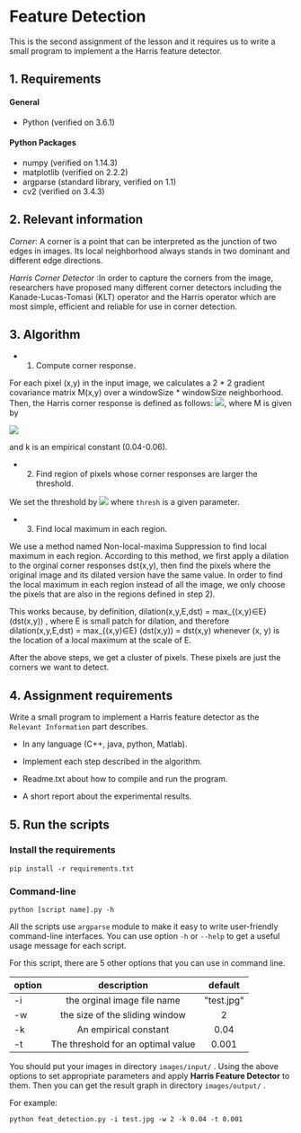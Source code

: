 ﻿# Feature Detection
 
 This is the second assignment of the lesson and it requires us to write a small program to implement a the Harris feature detector.

## 1. Requirements
#### General
- Python (verified on 3.6.1)

#### Python Packages
- numpy (verified on 1.14.3)
- matplotlib (verified on 2.2.2)
- argparse (standard library, verified on 1.1)
- cv2 (verified on 3.4.3)

## 2. Relevant information
*Corner*: A corner is a point that can be interpreted as the junction of two edges in images. Its local neighborhood always stands in two dominant and different edge directions. 

*Harris Corner Detector* :In order to capture the corners from the image, researchers have proposed many different corner detectors including the Kanade-Lucas-Tomasi (KLT) operator and the Harris operator which are most simple, efficient and reliable for use in corner detection. 

## 3. Algorithm

+ 1. Compute corner response.

For each pixel (x,y) in the input image, we calculates a 2 * 2 gradient covariance matrix M(x,y) over a windowSize * windowSize neighborhood. Then, the Harris corner response is defined as follows:
<img src="http://latex.codecogs.com/svg.latex?dst_%7Bx%2Cy%7D%20%3D%20det%28M%29%20-%20k%5Ccdot%20tri%28M%29%5E2" />, where M is given by 

<img src="https://wikimedia.org/api/rest_v1/media/math/render/svg/a617dda21e306dbfbdb7a186b1c203e3f3443867" /> 

and k is an empirical constant (0.04-0.06).

+ 2. Find region of pixels whose corner responses are larger the threshold.

We set the threshold by <img src="http://latex.codecogs.com/svg.latex?thresh%20%5Ccdot%20max%28dst_%7Bx%2Cy%7D%29" /> where `thresh` is a given parameter.

+ 3. Find local maximum in each region.

We use a method named Non-local-maxima Suppression to find local maximum in each region. According to this method, we first apply a dilation to the orginal corner responses dst(x,y), then find the pixels where the original image and its dilated version have the same value. In order to find the local maximum in each region instead of all the image, we only choose the pixels that are also in the regions defined in step 2).

This works because, by definition, dilation(x,y,E,dst) = max_{(x,y)∈E} (⁡dst(x,y)) , where E is small patch for dilation, and therefore dilation(x,y,E,dst) = max_{(x,y)∈E} (dst(x,y)) = dst(x,y) whenever (x, y) is the location of a local maximum at the scale of E.

After the above steps, we get a cluster of pixels. These pixels are just the corners we want to detect.

## 4. Assignment requirements
Write a small program to implement a Harris feature detector as the `Relevant Information` part describes.

- In any language (C++, java, python, Matlab).

- Implement each step described in the algorithm.

- Readme.txt about how to compile and run the program.

- A short report about the experimental results.

## 5. Run the scripts

### Install the requirements

```
pip install -r requirements.txt
```

### Command-line

```
python [script name].py -h
```

All the scripts use `argparse` module to make it easy to write user-friendly command-line interfaces. You can use option `-h` or `--help` to get a useful usage message for each script.

For this script, there are 5 other options that you can use in command line.

|  option  |         description                |   default  |
| -------- |:----------------------------------:|:----------:|
|    -i    | the orginal image file name        | "test.jpg" |
|    -w    | the size of the sliding window     |      2     |
|    -k    | An empirical constant              |    0.04    |
|    -t    | The threshold for an optimal value |   0.001    |

You should put your images in directory `images/input/` . Using the above options to set appropriate parameters and apply __Harris Feature Detector__ to them. Then you can get the result graph in directory `images/output/` .  

For example:

```
python feat_detection.py -i test.jpg -w 2 -k 0.04 -t 0.001
```



